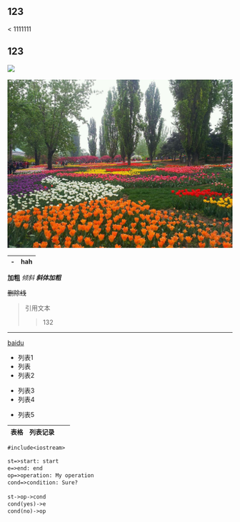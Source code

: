 ## 123

< 1111111
## 123
![](assets/test-ad5b653d.png)

![](picture/test-ad5b653d.png)

| -   | hah |
| --- | --- |


**加粗**
*倾斜*
***斜体加粗***

~~删除线~~

>引用文本
>>132
---
[baidu](www.baidu.com)

- 列表1
- 列表
- 列表2

+ 列表3
+ 列表4
* 列表5

| 表格 | 列表记录 |     |     |
| ---- | -------- | --- | --- |

```
#include<iostream>
```

```flow
st=>start: start
e=>end: end
op=>operation: My operation
cond=>condition: Sure?

st->op->cond
cond(yes)->e
cond(no)->op
```
